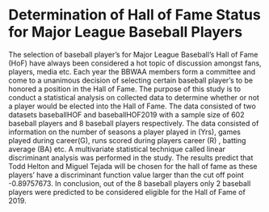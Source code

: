 # Determination of Hall of Fame Status for Major League Baseball Players



The selection of baseball player’s for Major League Baseball’s Hall of Fame (HoF) have always been considered a hot topic of discussion amongst fans, players, media etc. Each year the BBWAA members form a committee and come to a unanimous decision of selecting certain baseball player’s to be honored a position in the Hall of Fame. The purpose of this study is to conduct a statistical analysis on collected data to determine whether or not a player would be elected into the Hall of Fame. The data consisted of two datasets baseballHOF and baseballHOF2019 with a sample size of 602 baseball players and 8 baseball players respectively. The data consisted of information on the number of seasons a player played in (Yrs), games played during career(G), runs scored during players career (R) , batting average (BA) etc. A multivariate statistical technique called linear discriminant analysis was performed in the study. The results predict that Todd Helton and Miguel Tejada will be chosen for the hall of fame as these players’ have a discriminant function value larger than the cut off point -0.89757673. In conclusion, out of the 8 baseball players only 2 baseball players were predicted to be considered eligible for the Hall of Fame of 2019.




